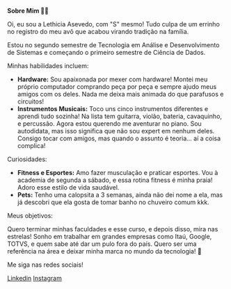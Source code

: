 
**Sobre Mim 🧑‍💻**

Oi, eu sou a Lethicia Asevedo, com "S" mesmo! Tudo culpa de um errinho no registro do meu avô que acabou virando tradição na família.

Estou no segundo semestre de Tecnologia em Análise e Desenvolvimento de Sistemas e começando o primeiro semestre de Ciência de Dados.

Minhas habilidades incluem:

-   **Hardware:** Sou apaixonada por mexer com hardware! Montei meu próprio computador comprando peça por peça e sempre ajudo meus amigos com os deles. Nada me deixa mais animada do que parafusos e circuitos!
-   **Instrumentos Musicais:** Toco uns cinco instrumentos diferentes e aprendi tudo sozinha! Na lista tem guitarra, violão, bateria, cavaquinho, e percussão. Agora estou querendo me aventurar no piano. Sou autodidata, mas isso significa que não sou expert em nenhum deles. Consigo tocar com amigos, mas quando o assunto é teoria... aí a coisa complica!

Curiosidades: 

-   **Fitness e Esportes:** Amo fazer musculação e praticar esportes. Vou à academia de segunda a sábado, e essa rotina fitness é minha praia! Adoro esse estilo de vida saudável.
-  **Pets:** Tenho uma calopsita a 3 semanas, ainda não dei nome a ela, mas já descobri que ela gosta de tomar banho no chuveiro comum kkk. 
 
Meus objetivos: 

Quero terminar minhas faculdades e esse curso, e depois disso, mira nas estrelas! Sonho em trabalhar em grandes empresas como Itaú, Google, TOTVS, e quem sabe até dar um pulo fora do país. Quero ser uma referência na área e deixar minha marca no mundo da tecnologia! 🚀

Me siga nas redes sociais!

[Linkedin](www.linkedin.com/in/lethiciaasevedo)
[Instagram](https://www.instagram.com/_asevedo/)